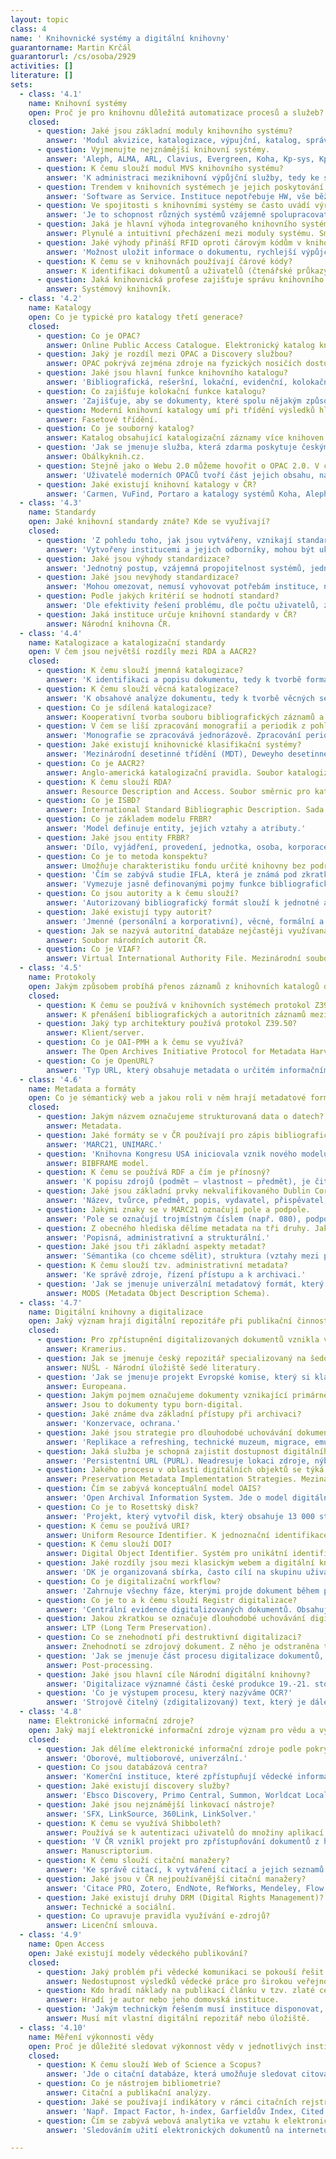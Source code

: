 ```yaml
---
layout: topic
class: 4
name: ' Knihovnické systémy a digitální knihovny'
guarantorname: Martin Krčál
guarantorurl: /cs/osoba/2929
activities: []
literature: []
sets:
  - class: '4.1'
    name: Knihovní systémy
    open: Proč je pro knihovnu důležitá automatizace procesů a služeb?
    closed:
      - question: Jaké jsou základní moduly knihovního systému?
        answer: 'Modul akvizice, katalogizace, výpujční, katalog, správa čtenářů, správa MVS, administrační modul a modul seriálů.'
      - question: Vyjmenujte nejznámější knihovní systémy.
        answer: 'Aleph, ALMA, ARL, Clavius, Evergreen, Koha, Kp-sys, KpWin, LANius, T Series.'
      - question: K čemu slouží modul MVS knihovního systému?
        answer: 'K administraci meziknihovní výpůjční služby, tedy ke správě jednotek, subjektů a pravidel v rámci tohoto druhu výpůjček.'
      - question: Trendem v knihovních systémech je jejich poskytování formou SaaS. Co to znamená pro knihovnu?
        answer: 'Software as Service. Instituce nepotřebuje HW, vše běží u poskytovatele služby v cloudu. Odpadá nákup serveru, údržba a cena za energii.'
      - question: Ve spojitosti s knihovními systémy se často uvádí výraz interoperabilita. Co tento pojem znamená?
        answer: 'Je to schopnost různých systémů vzájemně spolupracovat, poskytovat si služby a dosáhnout vzájemné součinnosti.'
      - question: Jaká je hlavní výhoda integrovaného knihovního systému z pohledu knihovníka?
        answer: Plynulé a intuitivní přecházení mezi moduly systému. Smazává se rozdělení na jednotlivé moduly.
      - question: Jaké výhody přináší RFID oproti čárovým kódům v knihovnách?
        answer: 'Možnost uložit informace o dokumentu, rychlejší výpůjční proces, jednodušší možnost samoobslužného provozu, ochrana dokumentů proti zcizení.'
      - question: K čemu se v knihovnách používají čárové kódy?
        answer: K identifikaci dokumentů a uživatelů (čtenářské průkazy).
      - question: Jaká knihovnická profese zajišťuje správu knihovního systému?
        answer: Systémový knihovník.
  - class: '4.2'
    name: Katalogy
    open: Co je typické pro katalogy třetí generace?
    closed:
      - question: Co je OPAC?
        answer: Online Public Access Catalogue. Elektronický katalog knihovny.
      - question: Jaký je rozdíl mezi OPAC a Discovery službou?
        answer: OPAC pokrývá zejména zdroje na fyzických nosičích dostupných v dané knihovně. Discovery služby umí vyhledávat nad různými zdroji informací.
      - question: Jaké jsou hlavní funkce knihovního katalogu?
        answer: 'Bibliografická, rešeršní, lokační, evidenční, kolokační, identifikační, propagační.'
      - question: Co zajišťuje kolokační funkce katalogu?
        answer: 'Zajišťuje, aby se dokumenty, které spolu nějakým způsobem souvisí, objevovaly vedle sebe.'
      - question: Moderní knihovní katalogy umí při třídění výsledků hledání využívat kategorií entit se společnými vlastnostmi. Jak se tento způsob označuje?
        answer: Fasetové třídění.
      - question: Co je souborný katalog?
        answer: Katalog obsahující katalogizační záznamy více knihoven.
      - question: 'Jak se jmenuje služba, která zdarma poskytuje českým knihovnám náhledy předních stran a obsahů knih pro jejich katalogy?'
        answer: Obálkyknih.cz.
      - question: Stejně jako o Webu 2.0 můžeme hovořit o OPAC 2.0. V čem spočívá změna v roli uživatele?
        answer: 'Uživatelé moderních OPACů tvoří část jejich obsahu, např. hodnocením knih, psaní recenzí, přidáváním tagů, udělováním lajků.'
      - question: Jaké existují knihovní katalogy v ČR?
        answer: 'Carmen, VuFind, Portaro a katalogy systémů Koha, Aleph, ARL.'
  - class: '4.3'
    name: Standardy
    open: Jaké knihovní standardy znáte? Kde se využívají?
    closed:
      - question: 'Z pohledu toho, jak jsou vytvářeny, vznikají standardy dvěma způsoby. Jaké to jsou?'
        answer: 'Vytvořeny institucemi a jejich odborníky, mohou být ukotveny v legislativě (de iure), vycházejí z praxe (de facto).'
      - question: Jaké jsou výhody standardizace?
        answer: 'Jednotný postup, vzájemná propojitelnost systémů, jednodušší přenosy dat, dokumentace, podpora spolupráce.'
      - question: Jaké jsou nevýhody standardizace?
        answer: 'Mohou omezovat, nemusí vyhovovat potřebám instituce, nemusí řešit celý problém, pomalé zavádění do praxe, složitost, některé zpoplatněny.'
      - question: Podle jakých kritérií se hodnotí standard?
        answer: 'Dle efektivity řešení problému, dle počtu uživatelů, zda je používají velké instituce, zda jsou jednoduché (např. na implementaci).'
      - question: Jaká instituce určuje knihovní standardy v ČR?
        answer: Národní knihovna ČR.
  - class: '4.4'
    name: Katalogizace a katalogizační standardy
    open: V čem jsou největší rozdíly mezi RDA a AACR2?
    closed:
      - question: K čemu slouží jmenná katalogizace?
        answer: 'K identifikaci a popisu dokumentu, tedy k tvorbě formálních selekčních údajů jako autor, název, rok vydání apod.'
      - question: K čemu slouží věcná katalogizace?
        answer: 'K obsahové analýze dokumentu, tedy k tvorbě věcných selekčních jazyků.'
      - question: Co je sdílená katalogizace?
        answer: Kooperativní tvorba souboru bibliografických záznamů a jejich sdílení mezi zapojené instituce.
      - question: V čem se liší zpracování monografií a periodik z pohledu knihovního systému?
        answer: 'Monografie se zpracovává jednorázově. Zpracování periodik se řeší opakovaně. Mají frekvenci vydávání, číslování, mimořádná čísla apod.'
      - question: Jaké existují knihovnické klasifikační systémy?
        answer: 'Mezinárodní desetinné třídění (MDT), Deweyho desetinné třídění (DDT), Třídění Kongresové knihovny (LCC), Blissovo bibliografické třídění'
      - question: Co je AACR2?
        answer: Anglo-americká katalogizační pravidla. Soubor katalogizačních pravidel pro tvorbu bibliografických záznamů.
      - question: K čemu slouží RDA?
        answer: Resource Description and Access. Soubor směrnic pro katalogizaci dokumentů.
      - question: Co je ISBD?
        answer: International Standard Bibliographic Description. Sada pravidel vytvořená IFLA pro účely katalogizace.
      - question: Co je základem modelu FRBR?
        answer: 'Model definuje entity, jejich vztahy a atributy.'
      - question: Jaké jsou entity FRBR?
        answer: 'Dílo, vyjádření, provedení, jednotka, osoba, korporace, pojem, objekt, akce, místo.'
      - question: Co je to metoda konspektu?
        answer: Umožňuje charakteristiku fondu určité knihovny bez podrobných bibliografických informací. Vystihuje tematickou strukturu knihovního fondu.
      - question: 'Čím se zabývá studie IFLA, která je známá pod zkratkou FRBR.'
        answer: 'Vymezuje jasně definovanými pojmy funkce bibliografického záznamu s ohledem na různá média, různé způsoby použití a různé potřeby uživatelů.'
      - question: Co jsou autority a k čemu slouží?
        answer: 'Autorizovaný bibliografický formát slouží k jednotné a ověřené podobě zápisu např. autora, místa nebo vydavatelství.'
      - question: Jaké existují typy autorit?
        answer: 'Jmenné (personální a korporativní), věcné, formální a chronologické.'
      - question: Jak se nazývá autoritní databáze nejčastěji využívaná v českém prostředí?
        answer: Soubor národních autorit ČR.
      - question: Co je VIAF?
        answer: Virtual International Authority File. Mezinárodní soubor autorit spravovaný OCLC.
  - class: '4.5'
    name: Protokoly
    open: Jakým způsobem probíhá přenos záznamů z knihovních katalogů do Souborného katalogu ČR?
    closed:
      - question: K čemu se používá v knihovních systémech protokol Z39.50?
        answer: K přenášení bibliografických a autoritních záznamů mezi jednotlivými knihovními systémy.
      - question: Jaký typ architektury používá protokol Z39.50?
        answer: Klient/server.
      - question: Co je OAI-PMH a k čemu se využívá?
        answer: The Open Archives Initiative Protocol for Metadata Harvesting. Využívá se k tzv. sklízení metadat.
      - question: Co je OpenURL?
        answer: 'Typ URL, který obsahuje metadata o určitém informačním zdroji, sloužící k jeho identifikaci a přenosu metadat mezi systémy.'
  - class: '4.6'
    name: Metadata a formáty
    open: Co je sémantický web a jakou roli v něm hrají metadatové formáty a mikroformáty?
    closed:
      - question: Jakým názvem označujeme strukturovaná data o datech?
        answer: Metadata.
      - question: Jaké formáty se v ČR používají pro zápis bibliografických údajů?
        answer: 'MARC21, UNIMARC.'
      - question: 'Knihovna Kongresu USA iniciovala vznik nového modelu bibliografických dat, který by mohl nahradit MARC21. Jak se jmenuje?'
        answer: BIBFRAME model.
      - question: K čemu se používá RDF a čím je přínosný?
        answer: 'K popisu zdrojů (podmět – vlastnost – předmět), je čitelný lidem i strojům a podporuje myšlenku sémantického webu.'
      - question: Jaké jsou základní prvky nekvalifikovaného Dublin Core?
        answer: 'Název, tvůrce, předmět, popis, vydavatel, přispěvatel, datum, typ, formát, identifikátor, zdroj, jazyk, vztah, pokrytí a práva.'
      - question: Jakými znaky se v MARC21 označují pole a podpole.
        answer: 'Pole se označují trojmístným číslem (např. 080), podpole se označují písmeny.'
      - question: Z obecného hlediska dělíme metadata na tři druhy. Jaké?
        answer: 'Popisná, administrativní a strukturální.'
      - question: Jaké jsou tři základní aspekty metadat?
        answer: 'Sémantika (co chceme sdělit), struktura (vztahy mezi prvky), syntaxe (jak to zapíšeme).'
      - question: K čemu slouží tzv. administrativní metadata?
        answer: 'Ke správě zdroje, řízení přístupu a k archivaci.'
      - question: 'Jak se jmenuje univerzální metadatový formát, který vzešel z MARC21, je založen na XML a umožňuje popis klasických i el. dokumentů?'
        answer: MODS (Metadata Object Description Schema).
  - class: '4.7'
    name: Digitální knihovny a digitalizace
    open: Jaký význam hrají digitální repozitáře při publikační činnosti vědeckých pracovníků?
    closed:
      - question: Pro zpřístupnění digitalizovaných dokumentů vznikla v ČR digitální knihovna. Jak se jmenuje?
        answer: Kramerius.
      - question: Jak se jmenuje český repozitář specializovaný na šedou literaturu?
        answer: NUŠL - Národní úložiště šedé literatury.
      - question: 'Jak se jmenuje projekt Evropské komise, který si klade za cíl zpřístupnění evropského kulturního dědictví v digitální podobě?'
        answer: Europeana.
      - question: Jakým pojmem označujeme dokumenty vznikající primárně již jako elektronické (pro distribuci v elektronických zařízeních)?
        answer: Jsou to dokumenty typu born-digital.
      - question: Jaké známe dva základní přístupy při archivaci?
        answer: 'Konzervace, ochrana.'
      - question: Jaké jsou strategie pro dlouhodobé uchovávání dokumentů?
        answer: 'Replikace a refreshing, technické muzeum, migrace, emulace, POP (Persistent Object Preservation), konverze do permanentní analogové formy.'
      - question: Jaká služba je schopná zajistit dostupnost digitálního dokumentu na stálé adrese i po jeho přesunu na jiné úložiště?
        answer: 'Persistentní URL (PURL). Neadresuje lokaci zdroje, nýbrž službu (resolver), která přesměruje uživatele na aktuální URL zdroje.'
      - question: Jakého procesu v oblasti digitálních objektů se týká datový model PREMIS?
        answer: Preservation Metadata Implementation Strategies. Mezinárodní standard pro metadata při dlouhodobé ochraně digitálních objektů.
      - question: Čím se zabývá konceptuální model OAIS?
        answer: 'Open Archival Information System. Jde o model digitálního repozitáře. Popisuje entity a procesy, které by měl zahrnovat a vykonávat.'
      - question: Co je to Rosettský disk?
        answer: 'Projekt, který vytvořil disk, který obsahuje 13 000 stran textu v 1 500 různých jazycích.'
      - question: K čemu se používá URI?
        answer: Uniform Resource Identifier. K jednoznační identifikace elektronického zdroje.
      - question: K čemu slouží DOI?
        answer: Digital Object Identifier. Systém pro unikátní identifikaci elektronických dokumentů.
      - question: Jaké rozdíly jsou mezi klasickým webem a digitální knihovnou?
        answer: 'DK je organizovaná sbírka, často cílí na skupinu uživatelů, výběr dokumentů je řízený proces. Web má krátký poločas rozpadu informací.'
      - question: Co je digitalizační workflow?
        answer: 'Zahrnuje všechny fáze, kterými projde dokument během procesu digitalizace.'
      - question: Co je to a k čemu slouží Registr digitalizace?
        answer: 'Centrální evidence digitalizovaných dokumentů. Obsahuje údaje o dokumentech, které byly zdigitalizovány nebo se plánují zdigitalizovat.'
      - question: Jakou zkratkou se označuje dlouhodobé uchovávání digitálních informací s důrazem na jejich přístupnost a použitelnost?
        answer: LTP (Long Term Preservation).
      - question: Co se znehodnotí při destruktivní digitalizaci?
        answer: Znehodnotí se zdrojový dokument. Z něho je odstraněna tvrdá vazba a listy jsou oříznuty.
      - question: 'Jak se jmenuje část procesu digitalizace dokumentů, při kterém dochází k úpravě naskenovaných stran?'
        answer: Post-processing.
      - question: Jaké jsou hlavní cíle Národní digitální knihovny?
        answer: 'Digitalizace významné části české produkce 19.-21. století, její dlouhodobé uložení ve spolehlivém digitálním archivu a zpřístupnění.'
      - question: 'Co je výstupem procesu, který nazýváme OCR?'
        answer: 'Strojově čitelný (zdigitalizovaný) text, který je dále zpracovatelný.'
  - class: '4.8'
    name: Elektronické informační zdroje?
    open: Jaký mají elektronické informační zdroje význam pro vědu a výzkum?
    closed:
      - question: Jak dělíme elektronické informační zdroje podle pokrytí oborů?
        answer: 'Oborové, multioborové, univerzální.'
      - question: Co jsou databázová centra?
        answer: 'Komerční instituce, které zpřístupňují vědecké informace z různých zdrojů na jednom místě a obvykle za poplatek.'
      - question: Jaké existují discovery služby?
        answer: 'Ebsco Discovery, Primo Central, Summon, Worldcat Local.'
      - question: Jaké jsou nejznámější linkovací nástroje?
        answer: 'SFX, LinkSource, 360Link, LinkSolver.'
      - question: K čemu se využívá Shibboleth?
        answer: Používá se k autentizaci uživatelů do množiny aplikací jedním uživatelským účtem.
      - question: 'V ČR vznikl projekt pro zpřístupňování dokumentů z historických fondů, především rukopisů. Jak se jmenuje?'
        answer: Manuscriptorium.
      - question: K čemu slouží citační manažery?
        answer: 'Ke správě citací, k vytváření citací a jejich seznamů dle různých citačních stylů.'
      - question: Jaké jsou v ČR nejpoužívanější citační manažery?
        answer: 'Citace PRO, Zotero, EndNote, RefWorks, Mendeley, Flow.'
      - question: Jaké existují druhy DRM (Digital Rights Management)? 
        answer: Technické a sociální.
      - question: Co upravuje pravidla využívání e-zdrojů?
        answer: Licenční smlouva.
  - class: '4.9'
    name: Open Access
    open: Jaké existují modely vědeckého publikování?
    closed:
      - question: Jaký problém při vědecké komunikaci se pokouší řešit iniciativa Open Access?
        answer: Nedostupnost výsledků vědecké práce pro širokou veřejnost a bezpatný přístup k nim.
      - question: Kdo hradí náklady na publikací článku v tzv. zlaté cestě Open Access?
        answer: Hradí je autor nebo jeho domovská instituce.
      - question: 'Jakým technickým řešením musí instituce disponovat, pokud chce umožnit publikování tzv. zelenou cestou Open Access?'
        answer: Musí mít vlastní digitální repozitář nebo úložiště.
  - class: '4.10'
    name: Měření výkonnosti vědy
    open: Proč je důležité sledovat výkonnost vědy v jednotlivých institucích?
    closed:
      - question: K čemu slouží Web of Science a Scopus?
        answer: 'Jde o citační databáze, která umožňuje sledovat citovanost vědeckých článků a lze v ní provádět citační analýzy.'
      - question: Co je nástrojem bibliometrie?
        answer: Citační a publikační analýzy.
      - question: Jaké se používají indikátory v rámci citačních rejstříků?
        answer: 'Např. Impact Factor, h-index, Garfieldův Index, Cited Half-life, Citing Half-life.'
      - question: Čím se zabývá webová analytika ve vztahu k elektronickým dokumentům?
        answer: 'Sledováním užití elektronických dokumentů na internetu (kolikrát byl zobrazen/stažen, odkud byl stažen apod.).'

---
```


